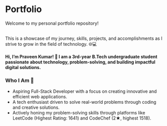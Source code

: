 # Portfolio
Welcome to my personal portfolio repository! <br>

<br>This is a showcase of my journey, skills, projects, and accomplishments as I strive to grow in the field of technology. 🌐💻
<br><br>
<strong>Hi, I’m Praveen Kumar! 👋
I am a 3rd-year B.Tech undergraduate student passionate about technology, problem-solving, and building impactful digital solutions.</strong>
<br>
<h3>Who I Am 🚀</h3>
<ul>
<li>Aspiring Full-Stack Developer with a focus on creating innovative and efficient web applications.
</li>
<li>A tech enthusiast driven to solve real-world problems through coding and creative solutions.</li>
<li>Actively honing my problem-solving skills through platforms like LeetCode (Highest Rating: 1641) and CodeChef (2★, highest 1518).</li>
</ul>